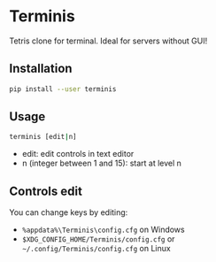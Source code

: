 # Terminis
Tetris clone for terminal. Ideal for servers without GUI!

## Installation

```bash
pip install --user terminis
```

## Usage

```bash
terminis [edit|n]
```
* edit: edit controls in text editor
* n (integer between 1 and 15): start at level n

## Controls edit

You can change keys by editing:
* `%appdata%\Terminis\config.cfg` on Windows
* `$XDG_CONFIG_HOME/Terminis/config.cfg` or `~/.config/Terminis/config.cfg` on Linux
